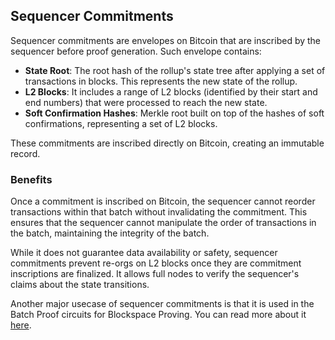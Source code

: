 ## Sequencer Commitments

Sequencer commitments are envelopes on Bitcoin that are inscribed by the sequencer before proof generation. Such envelope contains:

- **State Root**: The root hash of the rollup's state tree after applying a set of transactions in blocks. This represents the new state of the rollup.
- **L2 Blocks**:  It includes a range of L2 blocks (identified by their start and end numbers) that were processed to reach the new state.
- **Soft Confirmation Hashes**: Merkle root built on top of the hashes of soft confirmations, representing a set of L2 blocks.

These commitments are inscribed directly on Bitcoin, creating an immutable record.

### Benefits

Once a commitment is inscribed on Bitcoin, the sequencer cannot reorder transactions within that batch without invalidating the commitment. This ensures that the sequencer cannot manipulate the order of transactions in the batch, maintaining the integrity of the batch. 

While it does not guarantee data availability or safety, sequencer commitments prevent re-orgs on L2 blocks once they are commitment inscriptions are finalized. It allows full nodes to verify the sequencer's claims about the state transitions.

Another major usecase of sequencer commitments is that it is used in the Batch Proof circuits for Blockspace Proving. You can read more about it [here](https://www.blog.citrea.xyz/citreas-batch-proofs/).
